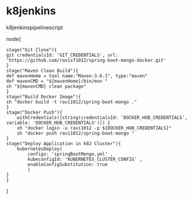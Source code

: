 # k8jenkins
k8jenkinspipelinescript




node{
    
    stage("Git Clone"){
    git credentialsId: 'GIT_CREDENTIALS', url: 'https://github.com/ravisf1012/spring-boot-mongo-docker.git'
    }
    stage("Maven Clean Build"){
    def mavenHome = tool name:"Maven-3.6.1", type:"maven"
    def mavenCMD = "${mavenHome}/bin/mvn "
    sh "${mavenCMD} clean package"
    }
    stage("Build Docker Image"){
    sh "docker build -t ravi1012/spring-boot-mongo ."    
    }
    stage("Docker Push"){
        withCredentials([string(credentialsId: 'DOCKER_HUB_CREDENTIALS', variable: 'DOCKER_HUB_CREDENTIALS')]) {
        sh "docker login -u ravi1012 -p ${DOCKER_HUB_CREDENTIALS}"
        sh "docker push ravi1012/spring-boot-mongo "
    }
    stage("Deploy Application in k82 Cluster"){
        kubernetesDeploy(
            configs: 'springBootMongo.yml' ,
            kubeconfigId: 'KUBERNETES_CLUSTER_CONFIG' ,
            enableConfigSubstitution: true
            )
    }    
    }
}
